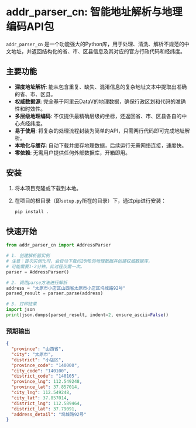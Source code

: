 # addr_parser_cn: 智能地址解析与地理编码API包

`addr_parser_cn` 是一个功能强大的Python库，用于处理、清洗、解析不规范的中文地址，并返回结构化的省、市、区县信息及其对应的官方行政代码和经纬度。

## 主要功能

- **深度地址解析**: 能从包含重复、缺失、混淆信息的复杂地址文本中提取出准确的省、市、区县。
- **权威数据源**: 完全基于阿里云DataV的地理数据，确保行政区划和代码的准确性和时效性。
- **多层级地理编码**: 不仅提供最精确层级的坐标，还返回省、市、区县各自的中心点经纬度。
- **易于使用**: 将复杂的处理流程封装为简单的API，只需两行代码即可完成地址解析。
- **本地化与缓存**: 自动下载并缓存地理数据，后续运行无需网络连接，速度快。
- **零依赖**: 无需用户提供任何外部数据库，开箱即用。

## 安装

1.  将本项目克隆或下载到本地。
2.  在项目的根目录（即`setup.py`所在的目录）下，通过pip进行安装：

    ```bash
    pip install .
    ```

## 快速开始

```python
from addr_parser_cn import AddressParser

# 1. 创建解析器实例
# 注意：首次实例化时，会自动下载约20MB的地理数据并创建权威数据库，
# 可能需要1-2分钟。此过程仅需一次。
parser = AddressParser()

# 2. 调用parse方法进行解析
address = "太原市小店区山西省太原市小店区坞城路92号"
parsed_result = parser.parse(address)

# 3. 打印结果
import json
print(json.dumps(parsed_result, indent=2, ensure_ascii=False))
```

### 预期输出
```json
{
  "province": "山西省",
  "city": "太原市",
  "district": "小店区",
  "province_code": "140000",
  "city_code": "140100",
  "district_code": "140105",
  "province_lng": 112.549248,
  "province_lat": 37.857014,
  "city_lng": 112.549248,
  "city_lat": 37.857014,
  "district_lng": 112.589464,
  "district_lat": 37.79091,
  "address_detail": "坞城路92号"
}
```